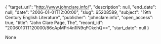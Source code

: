 {
  "target_url": "http://www.johnclare.info/", 
  "description": null, 
  "end_date": null, 
  "date": "2006-01-01T12:00:00", 
  "slug": 65208589, 
  "subject": "19th Century English Literature", 
  "publisher": "johnclare.info", 
  "open_access": true, 
  "title": "John Clare Page, The", 
  "record_id": "20060101T120000/86cApMPri4n1lN9qFOkchQ==", 
  "start_date": null
}

None